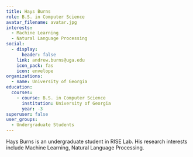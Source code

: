 ```yaml
---
title: Hays Burns
role: B.S. in Computer Science
avatar_filename: avatar.jpg
interests:
  - Machine Learning
  - Natural Language Processing
social:
  - display:
      header: false
    link: andrew.burns@uga.edu
    icon_pack: fas
    icon: envelope
organizations:
  - name: University of Georgia
education:
  courses:
    - course: B.S. in Computer Science
      institution: University of Georgia
      year: -3
superuser: false
user_groups:
  - Undergraduate Students
---
```

Hays Burns is an undergraduate student in RISE Lab. His research interests include Machine Learning, Natural Language Processing.